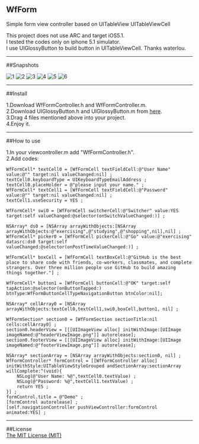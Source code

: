 WfForm
----

Simple form view controller based on UITableView UITableViewCell

This project does not use ARC and target iOS5.1.   
I tested the codes only on iphone 5.1 simulator.   
I use UIGlossyButton to build button in UITableViewCell. Thanks waterlou.


----
##Snapshots

![1](wfform1.png)
![2](wfform2.png)
![3](wfform3.png)
![4](wfform4.png)
![5](wfform5.png)
![6](wfform6.png)

----
##Install

1.Download WfFormController.h and WfFormController.m.   
2.Download UIGlossyButton.h and UIGlossyButton.m from [here](https://github.com/waterlou/UIGlossyButton).   
3.Drag 4 files mentioned above into your project.   
4.Enjoy it.   


----
##How to use   

1.In your viewcontroller.m add "WfFormController.h".   
2.Add codes: 

    WfFormCell* textCell0 = [WfFormCell textFieldCell:@"User Name" value:@"" target:nil valueChanged:nil] ;   
    textCell0.keyboardType = UIKeyboardTypeEmailAddress ;   
    textCell0.placeHolder = @"please input your name." ;
    WfFormCell* textCell1 = [WfFormCell textFieldCell:@"Password" value:@"" target:nil valueChanged:nil] ;
    textCell1.useSecurity = YES ;
    
    WfFormCell* swi0 = [WfFormCell switcherCell:@"Switcher" value:YES target:self valueChanged:@selector(onSwitchValueChanged:)] ;
    
    NSArray* ds0 = [NSArray arrayWithObjects:[NSArray arrayWithObjects:@"exercising",@"studying",@"shopping",nil],nil] ;
    WfFormCell* picker0 = [WfFormCell pickerCell:@"Go" value:@"exercising" datasrc:ds0 target:self valueChanged:@selector(onPostTimeValueChanged:)] ;
    
    WfFormCell* boxCell = [WfFormCell textBoxCell:@"GitHub is the best place to share code with friends, co-workers, classmates, and complete strangers. Over three million people use GitHub to build amazing things together."] ;
    
    WfFormCell* button1 = [WfFormCell buttonCell:@"OK" target:self tapAction:@selector(onButtonTapped:) btnType:WfFormButtonCellTypeNavigationButton btnColor:nil];
    
    NSArray* cellArray0 = [NSArray arrayWithObjects:textCell0,textCell1,swi0,boxCell,button1, nil] ;
    
    WfFormSection* section0 = [WfFormSection sectionTitle:nil cells:cellArray0] ;
    section0.headerView = [[[UIImageView alloc] initWithImage:[UIImage imageNamed:@"headerViewImage.png"]] autorelease];
    section0.footerView = [[[UIImageView alloc] initWithImage:[UIImage imageNamed:@"footerViewImage.png"]] autorelease];

    NSArray* sectionArray = [NSArray arrayWithObjects:section0, nil] ;
    WfFormController* formControl = [[WfFormController alloc] initWithStyle:UITableViewStyleGrouped andSectionArray:sectionArray willComplete:^(void){
        NSLog(@"User Name: %@",textCell0.textValue) ;
        NSLog(@"Password: %@",textCell1.textValue) ;
        return YES ;
    }] ;
    formControl.title = @"Demo" ;
    [formControl autorelease] ;
    [self.navigationController pushViewController:formControl animated:YES] ;
    
    
----
##License   
  [The MIT License (MIT) ](http://opensource.org/licenses/mit-license.php)
